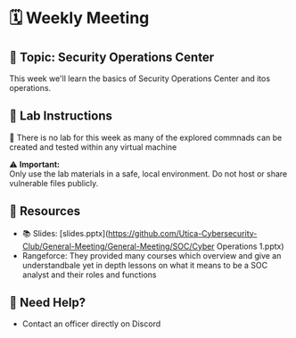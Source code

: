 # 🗓️ Weekly Meeting

## 🧠 Topic: **Security Operations Center**
This week we'll learn the basics of Security Operations Center and itos operations. 

## 🧪 Lab Instructions

📁 There is no lab for this week as many of the explored commnads can be created and tested within any virtual machine

⚠️ **Important:**  
Only use the lab materials in a safe, local environment. Do not host or share vulnerable files publicly.

## 🔗 Resources

- 📚 Slides: [slides.pptx](https://github.com/Utica-Cybersecurity-Club/General-Meeting/General-Meeting/SOC/Cyber Operations 1.pptx)
- Rangeforce: They provided many courses which overview and give an understandbale yet in depth lessons on what it means to be a SOC analyst and their roles and functions

## 🙋 Need Help?

- Contact an officer directly on Discord
